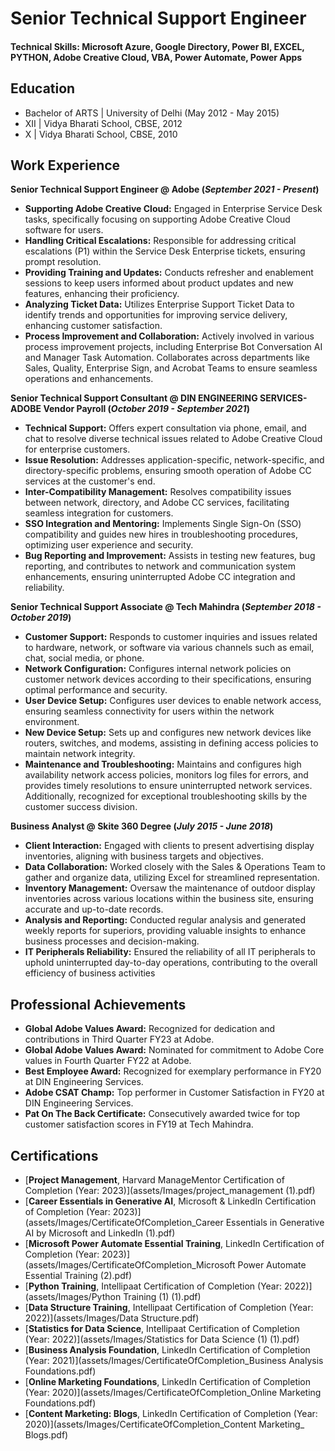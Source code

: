 # Senior Technical Support Engineer

#### Technical Skills: Microsoft Azure, Google Directory, Power BI, EXCEL, PYTHON, Adobe Creative Cloud, VBA, Power Automate, Power Apps 

## Education						       			        		
- Bachelor of ARTS | University of Delhi (May 2012 - May 2015)
- XII | Vidya Bharati School, CBSE, 2012
- X   | Vidya Bharati School, CBSE, 2010

## Work Experience
**Senior Technical Support Engineer @ Adobe (_September 2021 - Present_)**
- **Supporting Adobe Creative Cloud:** Engaged in Enterprise Service Desk tasks, specifically focusing on supporting Adobe Creative Cloud software for users.
- **Handling Critical Escalations:** Responsible for addressing critical escalations (P1) within the Service Desk Enterprise tickets, ensuring prompt resolution.
- **Providing Training and Updates:** Conducts refresher and enablement sessions to keep users informed about product updates and new features, enhancing their proficiency.
- **Analyzing Ticket Data:** Utilizes Enterprise Support Ticket Data to identify trends and opportunities for improving service delivery, enhancing customer satisfaction.
- **Process Improvement and Collaboration:** Actively involved in various process improvement projects, including Enterprise Bot Conversation AI and Manager Task Automation. Collaborates across departments like Sales, 
   Quality, Enterprise Sign, and Acrobat Teams to ensure seamless operations and enhancements.

**Senior Technical Support Consultant  @ DIN ENGINEERING SERVICES- ADOBE Vendor Payroll (_October 2019 - September 2021_)**

- **Technical Support:** Offers expert consultation via phone, email, and chat to resolve diverse technical issues related to Adobe Creative Cloud for enterprise customers.
- **Issue Resolution:** Addresses application-specific, network-specific, and directory-specific problems, ensuring smooth operation of Adobe CC services at the customer's end.
- **Inter-Compatibility Management:** Resolves compatibility issues between network, directory, and Adobe CC services, facilitating seamless integration for customers.
- **SSO Integration and Mentoring:** Implements Single Sign-On (SSO) compatibility and guides new hires in troubleshooting procedures, optimizing user experience and security.
- **Bug Reporting and Improvement:** Assists in testing new features, bug reporting, and contributes to network and communication system enhancements, ensuring uninterrupted Adobe CC integration and reliability.

**Senior Technical Support Associate  @ Tech Mahindra (_September 2018 - October 2019_)**
- **Customer Support:** Responds to customer inquiries and issues related to hardware, network, or software via various channels such as email, chat, social media, or phone.
- **Network Configuration:** Configures internal network policies on customer network devices according to their specifications, ensuring optimal performance and security.
- **User Device Setup:** Configures user devices to enable network access, ensuring seamless connectivity for users within the network environment.
- **New Device Setup:** Sets up and configures new network devices like routers, switches, and modems, assisting in defining access policies to maintain network integrity.
- **Maintenance and Troubleshooting:** Maintains and configures high availability network access policies, monitors log files for errors, and provides timely resolutions to ensure uninterrupted network services. Additionally, recognized for exceptional troubleshooting skills by the customer success division.

**Business Analyst  @ Skite 360 Degree (_July 2015 - June 2018_)**
- **Client Interaction:** Engaged with clients to present advertising display inventories, aligning with business targets and objectives.
- **Data Collaboration:** Worked closely with the Sales & Operations Team to gather and organize data, utilizing Excel for streamlined representation.
- **Inventory Management:** Oversaw the maintenance of outdoor display inventories across various locations within the business site, ensuring accurate and up-to-date records.
- **Analysis and Reporting:** Conducted regular analysis and generated weekly reports for superiors, providing valuable insights to enhance business processes and decision-making.
- **IT Peripherals Reliability:** Ensured the reliability of all IT peripherals to uphold uninterrupted day-to-day operations, contributing to the overall efficiency of business activities

## Professional Achievements
- **Global Adobe Values Award:** Recognized for dedication and contributions in Third Quarter FY23 at Adobe.
- **Global Adobe Values Award:** Nominated for commitment to Adobe Core values in Fourth Quarter FY22 at Adobe.
- **Best Employee Award:** Recognized for exemplary performance in FY20 at DIN Engineering Services.
- **Adobe CSAT Champ:** Top performer in Customer Satisfaction in FY20 at DIN Engineering Services.
- **Pat On The Back Certificate:** Consecutively awarded twice for top customer satisfaction scores in FY19 at Tech Mahindra.

## Certifications
- [**Project Management**, Harvard ManageMentor Certification of Completion (Year: 2023)](assets/Images/project_management (1).pdf)
- [**Career Essentials in Generative AI**, Microsoft & LinkedIn Certification of Completion (Year: 2023)](assets/Images/CertificateOfCompletion_Career Essentials in Generative AI by Microsoft and LinkedIn (1).pdf) 
- [**Microsoft Power Automate Essential Training**, LinkedIn Certification of Completion (Year: 2023)](assets/Images/CertificateOfCompletion_Microsoft Power Automate Essential Training (2).pdf)  
- [**Python Training**, Intellipaat Certification of Completion (Year: 2022)](assets/Images/Python Training (1) (1).pdf) 
- [**Data Structure Training**, Intellipaat Certification of Completion (Year: 2022)](assets/Images/Data Structure.pdf)
- [**Statistics for Data Science**, Intellipaat Certification of Completion (Year: 2022)](assets/Images/Statistics for Data Science (1) (1).pdf)
- [**Business Analysis Foundation**, LinkedIn Certification of Completion (Year: 2021)](assets/Images/CertificateOfCompletion_Business Analysis Foundations.pdf)    
- [**Online Marketing Foundations**, LinkedIn Certification of Completion (Year: 2020)](assets/Images/CertificateOfCompletion_Online Marketing Foundations.pdf)
- [**Content Marketing: Blogs**, LinkedIn Certification of Completion (Year: 2020)](assets/Images/CertificateOfCompletion_Content Marketing_ Blogs.pdf) 


